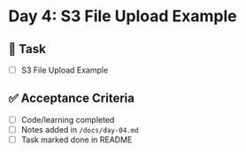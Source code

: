# Day 4: S3 File Upload Example

## 🎯 Task
- [ ] S3 File Upload Example

## ✅ Acceptance Criteria
- [ ] Code/learning completed
- [ ] Notes added in `/docs/day-04.md`
- [ ] Task marked done in README

